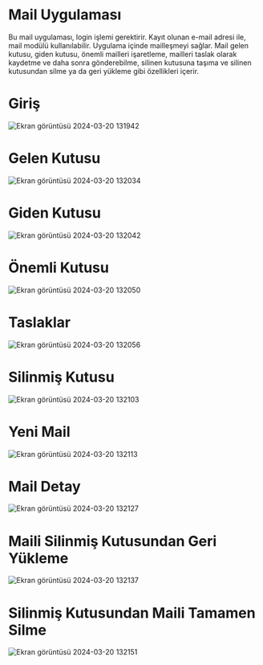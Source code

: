 # Mail Uygulaması
Bu mail uygulaması, login işlemi gerektirir. Kayıt olunan e-mail adresi ile, mail modülü kullanılabilir. 
Uygulama içinde mailleşmeyi sağlar.
Mail gelen kutusu, giden kutusu, önemli mailleri işaretleme, mailleri taslak olarak kaydetme ve daha sonra gönderebilme, silinen kutusuna taşıma ve silinen kutusundan silme ya da geri yükleme gibi özellikleri içerir.

# Giriş
![Ekran görüntüsü 2024-03-20 131942](https://github.com/oguzturan92/mail-uygulamasi/assets/157590022/3313aa8a-b32f-461e-a0f6-8c4911be4dcd)

# Gelen Kutusu
![Ekran görüntüsü 2024-03-20 132034](https://github.com/oguzturan92/mail-uygulamasi/assets/157590022/25c4713e-cbcd-4970-a179-e516a4f45e16)

# Giden Kutusu
![Ekran görüntüsü 2024-03-20 132042](https://github.com/oguzturan92/mail-uygulamasi/assets/157590022/1841abfd-963c-4ca7-88ae-2195bbb040cb)

# Önemli Kutusu
![Ekran görüntüsü 2024-03-20 132050](https://github.com/oguzturan92/mail-uygulamasi/assets/157590022/73cff74b-9e02-491b-8e6d-2a3257f56cb3)

# Taslaklar
![Ekran görüntüsü 2024-03-20 132056](https://github.com/oguzturan92/mail-uygulamasi/assets/157590022/7baef635-9434-48a3-871b-35eb661e4dac)

# Silinmiş Kutusu
![Ekran görüntüsü 2024-03-20 132103](https://github.com/oguzturan92/mail-uygulamasi/assets/157590022/7070378c-66c6-49c3-b401-2f6de30dd84d)

# Yeni Mail
![Ekran görüntüsü 2024-03-20 132113](https://github.com/oguzturan92/mail-uygulamasi/assets/157590022/478763df-188c-43d6-a8f4-5d2b8fccb74d)

# Mail Detay
![Ekran görüntüsü 2024-03-20 132127](https://github.com/oguzturan92/mail-uygulamasi/assets/157590022/f0fc407b-9692-468c-a728-f0702530835c)

# Maili Silinmiş Kutusundan Geri Yükleme
![Ekran görüntüsü 2024-03-20 132137](https://github.com/oguzturan92/mail-uygulamasi/assets/157590022/68b39a8d-faff-4026-9ce4-8874727e1197)

# Silinmiş Kutusundan Maili Tamamen Silme
![Ekran görüntüsü 2024-03-20 132151](https://github.com/oguzturan92/mail-uygulamasi/assets/157590022/4cab8433-f294-48b3-99b2-8f7250527820)
